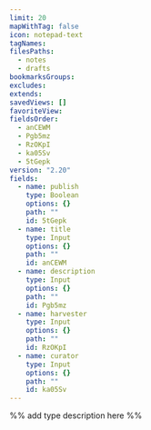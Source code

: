 ```yaml
---
limit: 20
mapWithTag: false
icon: notepad-text
tagNames: 
filesPaths:
  - notes
  - drafts
bookmarksGroups: 
excludes: 
extends: 
savedViews: []
favoriteView: 
fieldsOrder:
  - anCEWM
  - Pgb5mz
  - RzOKpI
  - ka05Sv
  - 5tGepk
version: "2.20"
fields:
  - name: publish
    type: Boolean
    options: {}
    path: ""
    id: 5tGepk
  - name: title
    type: Input
    options: {}
    path: ""
    id: anCEWM
  - name: description
    type: Input
    options: {}
    path: ""
    id: Pgb5mz
  - name: harvester
    type: Input
    options: {}
    path: ""
    id: RzOKpI
  - name: curator
    type: Input
    options: {}
    path: ""
    id: ka05Sv
---
```

%% add type description here %%
